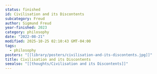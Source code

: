 ```yaml
---
status: finished
id: Civilisation and its Discontents
subcategory: Freud
author: Sigmund Freud
year-finished: 2023
category: philosophy
date: "2022-08-21"
modified: 2025-10-25 02:10:43 GMT-04:00
tags:
  - philosophy
posters: "[[library/posters/civilisation-and-its-discontents.jpg]]"
title: Civilisation and its Discontents
seealso: "[[thoughts/Civilisation and its Discontents]]"
---
```

